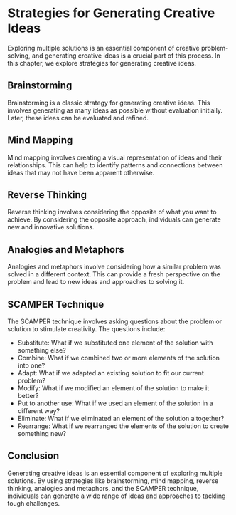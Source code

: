 Strategies for Generating Creative Ideas
=================================================================================

Exploring multiple solutions is an essential component of creative problem-solving, and generating creative ideas is a crucial part of this process. In this chapter, we explore strategies for generating creative ideas.

Brainstorming
-------------

Brainstorming is a classic strategy for generating creative ideas. This involves generating as many ideas as possible without evaluation initially. Later, these ideas can be evaluated and refined.

Mind Mapping
------------

Mind mapping involves creating a visual representation of ideas and their relationships. This can help to identify patterns and connections between ideas that may not have been apparent otherwise.

Reverse Thinking
----------------

Reverse thinking involves considering the opposite of what you want to achieve. By considering the opposite approach, individuals can generate new and innovative solutions.

Analogies and Metaphors
-----------------------

Analogies and metaphors involve considering how a similar problem was solved in a different context. This can provide a fresh perspective on the problem and lead to new ideas and approaches to solving it.

SCAMPER Technique
-----------------

The SCAMPER technique involves asking questions about the problem or solution to stimulate creativity. The questions include:

* Substitute: What if we substituted one element of the solution with something else?
* Combine: What if we combined two or more elements of the solution into one?
* Adapt: What if we adapted an existing solution to fit our current problem?
* Modify: What if we modified an element of the solution to make it better?
* Put to another use: What if we used an element of the solution in a different way?
* Eliminate: What if we eliminated an element of the solution altogether?
* Rearrange: What if we rearranged the elements of the solution to create something new?

Conclusion
----------

Generating creative ideas is an essential component of exploring multiple solutions. By using strategies like brainstorming, mind mapping, reverse thinking, analogies and metaphors, and the SCAMPER technique, individuals can generate a wide range of ideas and approaches to tackling tough challenges.
